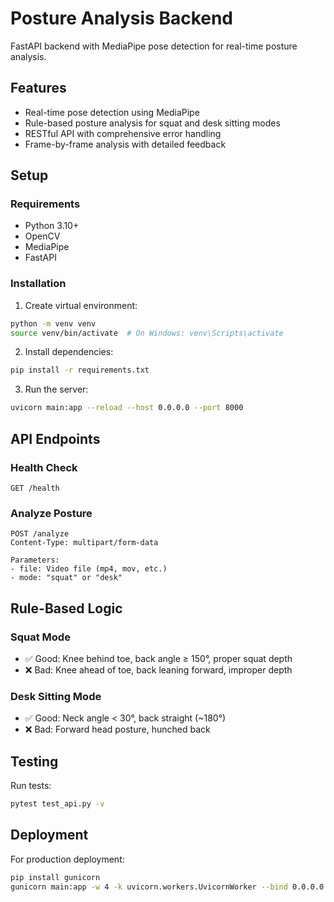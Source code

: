 # Posture Analysis Backend

FastAPI backend with MediaPipe pose detection for real-time posture analysis.

## Features

- Real-time pose detection using MediaPipe
- Rule-based posture analysis for squat and desk sitting modes
- RESTful API with comprehensive error handling
- Frame-by-frame analysis with detailed feedback

## Setup

### Requirements

- Python 3.10+
- OpenCV
- MediaPipe
- FastAPI

### Installation

1. Create virtual environment:
```bash
python -m venv venv
source venv/bin/activate  # On Windows: venv\Scripts\activate
```

2. Install dependencies:
```bash
pip install -r requirements.txt
```

3. Run the server:
```bash
uvicorn main:app --reload --host 0.0.0.0 --port 8000
```

## API Endpoints

### Health Check
```
GET /health
```

### Analyze Posture
```
POST /analyze
Content-Type: multipart/form-data

Parameters:
- file: Video file (mp4, mov, etc.)
- mode: "squat" or "desk"
```

## Rule-Based Logic

### Squat Mode
- ✅ Good: Knee behind toe, back angle ≥ 150°, proper squat depth
- ❌ Bad: Knee ahead of toe, back leaning forward, improper depth

### Desk Sitting Mode
- ✅ Good: Neck angle < 30°, back straight (~180°)
- ❌ Bad: Forward head posture, hunched back

## Testing

Run tests:
```bash
pytest test_api.py -v
```

## Deployment

For production deployment:
```bash
pip install gunicorn
gunicorn main:app -w 4 -k uvicorn.workers.UvicornWorker --bind 0.0.0.0:8000
```